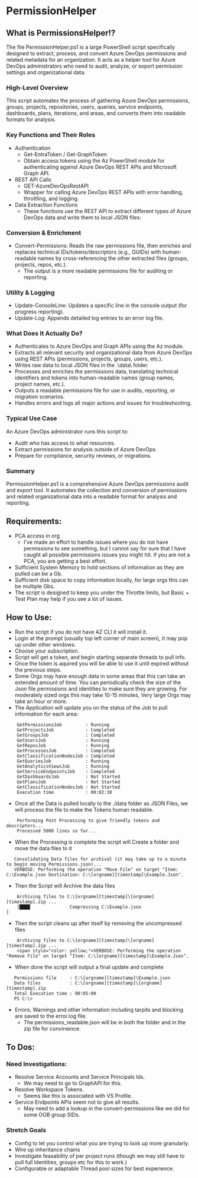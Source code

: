 # PermissionHelper

## What is PermissionsHelper!?
  The file PermissionHelper.ps1 is a large PowerShell script specifically designed to extract, process, and convert Azure DevOps permissions and related metadata for an organization. It acts as a helper tool for Azure DevOps administrators who need to audit, analyze, or export permission settings and organizational data.
  
  ### High-Level Overview
  This script automates the process of gathering Azure DevOps permissions, groups, projects, repositories, users, queries, service endpoints, dashboards, plans, iterations, and areas, and converts them into readable formats for analysis.
  
  ### Key Functions and Their Roles
   - Authentication
     - Get-EntraToken / Get-GraphToken
     - Obtain access tokens using the Az PowerShell module for authenticating against Azure DevOps REST APIs and Microsoft Graph API.
   - REST API Calls
     - GET-AzureDevOpsRestAPI
     - Wrapper for calling Azure DevOps REST APIs with error handling, throttling, and logging.
   - Data Extraction Functions
     - These functions use the REST API to extract different types of Azure DevOps data and write them to local JSON files:
  
  ### Conversion & Enrichment
  - Convert-Permissions: Reads the raw permissions file, then enriches and replaces technical IDs/tokens/descriptors (e.g., GUIDs) with human-readable names by cross-referencing the other extracted files (groups, projects, repos, etc.).
    - The output is a more readable permissions file for auditing or reporting.
  
  ### Utility & Logging
  - Update-ConsoleLine: Updates a specific line in the console output (for progress reporting).
  - Update-Log: Appends detailed log entries to an error log file.
  
  ### What Does It Actually Do?
  - Authenticates to Azure DevOps and Graph APIs using the Az module.
  - Extracts all relevant security and organizational data from Azure DevOps using REST APIs (permissions, projects, groups, users, etc.).
  - Writes raw data to local JSON files in the .\data\ folder.
  - Processes and enriches the permissions data, translating technical identifiers and tokens into human-readable names (group names, project names, etc.).
  - Outputs a readable permissions file for use in audits, reporting, or migration scenarios.
  - Handles errors and logs all major actions and issues for troubleshooting.
  ### Typical Use Case
  An Azure DevOps administrator runs this script to:
  - Audit who has access to what resources.
  - Extract permissions for analysis outside of Azure DevOps.
  - Prepare for compliance, security reviews, or migrations.
  ### Summary
  PermissionHelper.ps1 is a comprehensive Azure DevOps permissions audit and export tool. It automates the collection and conversion of permissions and related organizational data into a readable format for analysis and reporting.

## Requirements:
- PCA access in org 
  - I've made an effort to handle issues where you do not have permissions to see something, but I cannot say for sure that I have caught all possible permissions issues you might hit. if you are not a PCA, you are getting a best effort.
- Sufficient System Memory to hold sections of information as they are pulled can be a Gb.
- Sufficient disk space to copy information locally, for large orgs this can be multiple Gbs.
- The script is designed to keep you under the Throttle limits, but Basic + Test Plan may help if you see a lot of issues.

## How to Use:
- Run the script if you do not have AZ CLI it will install it.
- Login at the prompt (usually top left corner of main screen), it may pop up under other windows.
- Choose your subscription.
- Script will get a token, and begin starting separate threads to pull info.
- Once the token is aquired you will be able to use it until expired without the previous steps.
- Some Orgs may have enough data in some areas that this can take an extended amount of time.  You can periodically check the size of the Json file permissions and identities to make sure they are growing.  For moderately sized orgs this may take 10-15 minutes, Very large Orgs may take an hour or more.
- The Application will update you on the status of the Job to pull information for each area: 

```  
    GetPermissionsJob         : Running
    GetProjectsJob            : Completed
    GetGroupsJob              : Completed
    GetUsersJob               : Running
    GetReposJob               : Running
    GetProcessesJob           : Completed
    GetClassificationNodesJob : Completed
    GetQueriesJob             : Running
    GetAnalyticsViewsJob      : Running
    GetServiceEndpointsJob    : Completed
    GetDashboardsJob          : Not Started
    GetPlansJob               : Not Started
    GetClassificationNodesJob : Not Started
    Execution time            : 00:02:30
```

- Once all the Data is pulled locally to the ./data folder as JSON Files, we will process the file to make the Tokens human readable.

```
    Performing Post Processing to give friendly tokens and descriptors...
    Processed 5000 lines so far...
```

- When the Processing is complete the script will Create a folder and move the data files to it

```
   Consolidating Data files for archival (it may take up to a minute to begin moving Permissions.json)... 
   VERBOSE: Performing the operation "Move File" on target "Item: C:\Example.json Destination: C:\[orgname][timestamp]\Example.Json".
```

- Then the Script will Archive the data files 

```
    Archiving files to C:\[orgname][timestamp]\[orgname][timestamp].zip ... 
    [████               Compressing C:\Example.json                                ]
```
- Then the script cleans up after itself by removing the uncompressed files

```
    Archiving files to C:\[orgname][timestamp]\[orgname][timestamp].zip ... 
    <span style="color: yellow;">VERBOSE: Performing the operation "Remove File" on target "Item: C:\[orgname][timestamp]\Example.Json".
```

- When done the script will output a final update and complete

```
   Permissions file     : C:\[orgname][timestamp]\Example.json
   Data files           : C:\[orgname][timestamp]\[orgname][timestamp].zip
   Total Execution time : 00:05:00
   PS C:\>
```

- Errors, Warnings and other information including tarpits and blocking are saved to the error.log file.
  - The permissions_readable.json will be in both the folder and in the zip file for convinience.


## To Dos:

### Need Investigations:
- Resolve Service Accounts and Service Principals Ids.
  - We may need to go to GraphAPI for this.
- Resolve Workspace Tokens.
  - Seems like this is associated with VS Profile.
- Service Endpoints APis seem not to give all results.
  - May need to add a lookup in the convert-permissions like we did for some OOB group SIDs.

### Stretch Goals
- Config to let you control what you are trying to look up more granularly.
- Wire up inheritance chains
- Investigate feasability of per project runs (though we may still have to pull full Identities, groups etc for this to work.)
- Configurable or adaptable Thread pool sizes for best experience.
